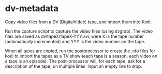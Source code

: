 # dv-metadata
Copy video files from a DV (DigitalVideo) tape, and import them into Kodi.

Run the capture script to capture the video files (using dvgrab). The video files are saved as dv/tapeX/tapeX-YYY.avi, were X is the tape number (automatically incremented) and YYY is the video number on the tape.

When all tapes are copied, run the postprocessor to create the .nfo files for kodi to import the tapes as a TV show (each tape is a season, each video on a tape is an episode).
The post-processor will, for each tape, ask for a description of the tape, on multiple lines. Input an empty line to stop.

